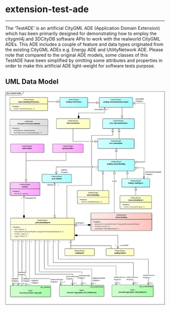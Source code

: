 # extension-test-ade
---
The ‘TestADE’ is an artificial CityGML ADE (Application Domain Extension) which has been primarily designed for demonstrating how to employ the citygml4j and 3DCityDB software APIs to work with the realworld CityGML ADEs. This ADE includes a couple of feature and data types  originated from the existing CityGML ADEs e.g. Energy ADE and UtilityNetwork ADE. Please note that compared to the original ADE models, some classes of this TestADE have been simplified by omitting some attributes and properties in order to make this artificial ADE light-weight for software tests purpose.

UML Data Model
-------
<p align="center">
<img src="resources/uml/CityGML-TestADE.png" width="800" />
</p>
